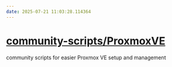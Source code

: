 ```yaml
---
date: 2025-07-21 11:03:28.114364
---
```


# [community-scripts/ProxmoxVE](https://github.com/community-scripts/ProxmoxVE)

community scripts for easier Proxmox VE setup and management